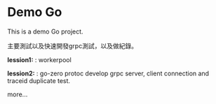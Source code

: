 # Demo Go

This is a demo Go project.

主要測試以及快速開發grpc測試，以及做紀錄。

**lession1:** : workerpool

**lession2:** : go-zero protoc develop grpc server, client connection and traceid duplicate test.

more...